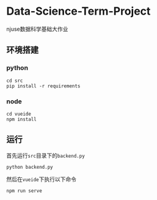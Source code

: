 # Data-Science-Term-Project
njuse数据科学基础大作业

## 环境搭建

### python

```shell
cd src
pip install -r requirements
```

### node

```shell
cd vueide
npm install
```

## 运行

首先运行`src`目录下的`backend.py`

```shell
python backend.py
```

然后在`vueide`下执行以下命令

```shell
npm run serve
```

